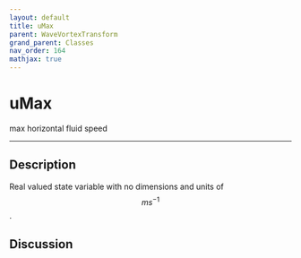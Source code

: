 ```yaml
---
layout: default
title: uMax
parent: WaveVortexTransform
grand_parent: Classes
nav_order: 164
mathjax: true
---
```


#  uMax

max horizontal fluid speed


---

## Description
Real valued state variable with no dimensions and units of $$m s^{-1}$$.

## Discussion

